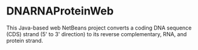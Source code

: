 # DNARNAProteinWeb
This Java-based web NetBeans project converts a coding DNA sequence (CDS) strand (5' to 3' direction) to its reverse complementary, RNA, and protein strand.

